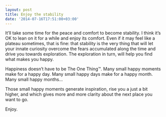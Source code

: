 ```yaml
---
layout: post
title: Enjoy the stability
date: '2014-07-16T17:51:00+03:00'
---
```

It’ll take some time for the peace and comfort to become stability. I
think it’s OK to lean on it for a while and enjoy its comfort. Even if
it may feel like a plateau sometimes, that is fine: that stability is
the very thing that will let your innate curiosity overcome the fears
accumulated along the time and drive you towards exploration. The
exploration in turn, will help you find what makes you happy.

Happiness doesn’t have to be The One Thing™. Many small happy moments
make for a happy day. Many small happy days make for a happy month. Many
small happy months…

Those small happy moments generate inspiration, rise you a just a bit
higher, and which gives more and more clarity about the next place you
want to go.

Enjoy.

